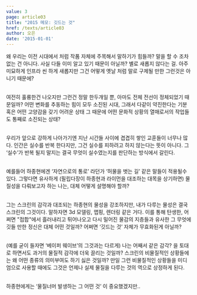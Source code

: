 ```yaml
---
value: 3
page: article03
title: "2015 메모: 깃드는 것"
href: /texts/article03
author: 오은
date: '2015-01-01'
---
```

왜 우리는 이전 시대에서 처럼 작품 자체에 주목해서 말하기가 힘들까? 말을 할 수 조차 없는 건 아니다. 사실 다들 이미 알고 있기 때문이 아닐까? 별로 새롭지 않다는 걸. 아주 미묘하게 인프라 씬 하게 새롭지만 그건 어떻게 옛날 처럼 말로 구제될 만한 그런것은 아니기 때문에?<br><br>

여전히 훌륭한건 나오지만 그런건 정말 한두개일 뿐, 아마도 전체 전선이 정체되었기 때문일까? 어떤 변화를 추동하는 힘이 모두 소진된 시대, 그래서 다같이 약진한다는 기분 혹은 어떤 고양감을 갖기 어려운 상태 그 때문에 어떤 문화적 상황의 열매로서의 작업들도 통째로 소진되는 상태?<br><br>

우리가 앞으로 강하게 나아가기엔 지난 시간들 사이에 겹겹히 쌓인 교훈들이 너무나 많다. 인간은 실수를 반복 한다지만, 그건 실수를 피하려고 하지 않는다는 뜻이 아니다. 그 ‘실수’가 반복 될지 말지는 결국 무엇이 실수였는지를 판단하는 방식에서 갈린다.<br><br>

예를들어 하종현에겐 ‘자연으로의 통로’ 라던가 ‘허물을 벗는 길’  같은 말들이 적용될수 있다. 그렇다면 유사하게 (필립다장이 하종현과 라이먼을 대조하는 대목을 상기하면) 물질성을 다뤄보고자 하는 나는, 대체 어떻게 설명해야 할까?<br><br>

그는 스크린의 감각과 대조되는 하종현의 물성을 강조하지만, 내가 다루는 물성은 결국 스크린의 그것이다. 말하자면 3d 모델링, 맵핑,  렌더링 같은 거다. 이를 통해 탄생한, 어쩌면 "접합"에서 흘러내리고 튀어나오고 다시 밀어진 물감의 지층들과 유사한 그 무엇에 깃들 만한 정신은 대체 어떤 것일까? 어쩌면 ‘깃드는 것’ 자체가 무효화된게 아닐까?<br><br>

(예를 굳이 들자면 ‘베이퍼 웨이브’의 그것과는 다르게) 나는 어째서 같은 감각? 을 토대로 하면서도 과거의 물질적 감각에 더욱 끌리는 것일까? 스크린의 비물질적인 상황들에는 왜 어떤 종류의 의미부여도 하기 싫은 것일까? 만일 그런 비물질적인 상황들을 미디엄으로 사용할 때에도 그것은 언제나 실제 물질을 다루는 것의 역으로 상정하게 된다.<br><br>

하종현에게는 ‘물질너머 발생하는 그 어떤 것’ 이 중요했겠지만..
